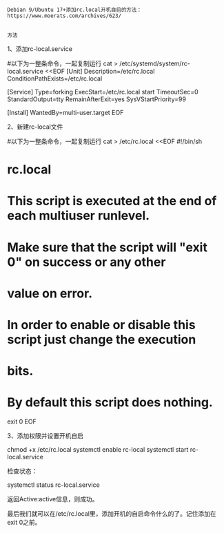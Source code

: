     Debian 9/Ubuntu 17+添加rc.local开机自启的方法：
    https://www.moerats.com/archives/623/
    
    
    方法

1、添加rc-local.service

#以下为一整条命令，一起复制运行
cat > /etc/systemd/system/rc-local.service <<EOF
[Unit]
Description=/etc/rc.local
ConditionPathExists=/etc/rc.local
 
[Service]
Type=forking
ExecStart=/etc/rc.local start
TimeoutSec=0
StandardOutput=tty
RemainAfterExit=yes
SysVStartPriority=99
 
[Install]
WantedBy=multi-user.target
EOF

2、新建rc-local文件

#以下为一整条命令，一起复制运行
cat > /etc/rc.local <<EOF
#!/bin/sh
#
# rc.local
#
# This script is executed at the end of each multiuser runlevel.
# Make sure that the script will "exit 0" on success or any other
# value on error.
#
# In order to enable or disable this script just change the execution
# bits.
#
# By default this script does nothing.
 
exit 0
EOF

3、添加权限并设置开机自启

chmod +x /etc/rc.local
systemctl enable rc-local
systemctl start rc-local.service

检查状态：

systemctl status rc-local.service

返回Active:active信息，则成功。

最后我们就可以在/etc/rc.local里，添加开机的自启命令什么的了。记住添加在exit 0之前。

